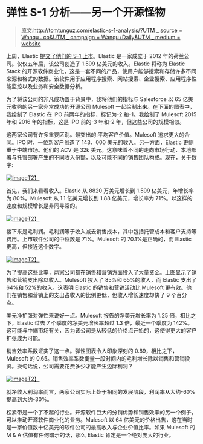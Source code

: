 # 弹性 S-1 分析——另一个开源怪物

> 原文:[http://tomtunguz.com/elastic-s-1-analysis/?UTM _ source = Wanqu . co&UTM _ campaign = Wanqu+Daily&UTM _ medium = website](http://tomtunguz.com/elastic-s-1-analysis/?utm_source=wanqu.co&utm_campaign=Wanqu+Daily&utm_medium=website)

上周，Elastic [提交了他们的 S-1 上市](https://www.sec.gov/Archives/edgar/data/1707753/000119312518266861/d588632ds1.htm)。Elastic 是一家成立于 2012 年的荷兰公司。仅仅五年后，该公司创造了 1.599 亿美元的收入。Elastic 将称为 Elastic Stack 的开源软件商业化，这是一套不同的产品，使用户能够搜索和存储许多不同来源和格式的数据。该软件用于应用程序搜索、网站搜索、企业搜索、应用程序性能监控以及业务和安全数据分析。

为了将该公司的非凡成功置于背景中，我将他们的指标与 Salesforce 以 65 亿美元收购的另一家非常成功的开源公司 Mulesoft 一起绘制出来。在下面的图表中，我绘制了 Elastic 在 IPO 前两年的指标，标记为-2 和-1。我绘制了 Mulesoft 2015 年和 2016 年的指标，这是 IPO 前的-3 年和-2 年，但这些公司的规模相似。

这两家公司有许多重要区别。最突出的:平均客户价值。Mulesoft 追求更大的合同。IPO 时，一位新客户创造了 143，000 美元的收入。另一方面，Elastic 更侧重于中端市场。他们的 ACV 是 32k 美元。这意味着不同的走向市场行动、本地部署与托管部署产生的不同收入份额，以及可能不同的销售团队构成。现在，关于数字:

[![image](../Images/b0d430fc7504767cbedae9472f7c3171.png)T2】](https://res.cloudinary.com/dzawgnnlr/image/upload/q_auto/f_auto/w_auto/estc_vs_mule_revenue_2018-09-10.png)

首先，我们来看看收入。Elastic 从 8820 万美元增长到 1.599 亿美元，年增长率为 80%。Mulesoft 从 1.1 亿美元增长到 1.88 亿美元，增长率为 71%。以这样的速度和规模增长是非同寻常的。

[![image](../Images/26e5f37a2bb36a4b18205c9ab1772d35.png)T2】](https://res.cloudinary.com/dzawgnnlr/image/upload/q_auto/f_auto/w_auto/estc_vs_mule_gm_2018-09-10.png)

接下来是毛利润。毛利润等于收入减去销售成本，其中包括托管成本和客户支持等费用。上市软件公司的中位数是 71%。Mulesoft 的 70.1%是正确的，而 Elastic 更高，但接近这个数字。

[![image](../Images/7276f470b9288fed5887726d622e5cea.png)T2】](https://res.cloudinary.com/dzawgnnlr/image/upload/q_auto/f_auto/w_auto/estc_vs_mule_pspct_2018-09-10.png)

为了提高这些比率，两家公司都在销售和营销方面投入了大量资金。上图显示了销售和营销支出除以收入。Mulesoft 投入了 85%和 65%的收入，而 Elastic 支出了 64%和 52%的收入。这表明 Elastic 的销售和营销活动比 Mulesoft 更有效。他们在销售和营销上的支出占收入的比例更低，但收入增长速度却快了 9 个百分点。

美元净扩张对弹性来说好一点。Mulesoft 报告的净美元增长率为 1.25 倍，相比之下，Elastic 过去 7 个季度的净美元增长率超过 1.3 倍，最近一个季度为 142%。这可能与中端市场有关，因为该公司是从较低的价格点开始的，这使得更大的客户扩张成为可能。

销售效率系数证实了这一点。弹性图表令人印象深刻的 0.89，相比之下，Mulesoft 的 0.65。销售效率系数衡量一段时间内的毛利增长除以销售和营销投资。换句话说，公司需要花费多少才能产生边际利润？

[![image](../Images/0ff32d0a0a8b3fa8b2c2ab91cb3434b5.png)T2】](https://res.cloudinary.com/dzawgnnlr/image/upload/q_auto/f_auto/w_auto/estc_vs_mule_nim_2018-09-10.png)

就净收入利润率而言，两家公司实际上处于相同的发展阶段，利润率从大约-60%提高到大约-30%。

松紧带是一个了不起的行业。开源软件巨大的分销优势和销售效率的另一个例子，可以推动开源软件商业化的业务。Mulesoft 以 64 亿美元的价格出售，这在当时是一家价值数十亿美元的软件公司的最高收入与企业价值比率。如果 Mulesoft 的 M & A 估值有任何暗示的话，那么 Elastic 肯定是一个绝对庞大的行业。